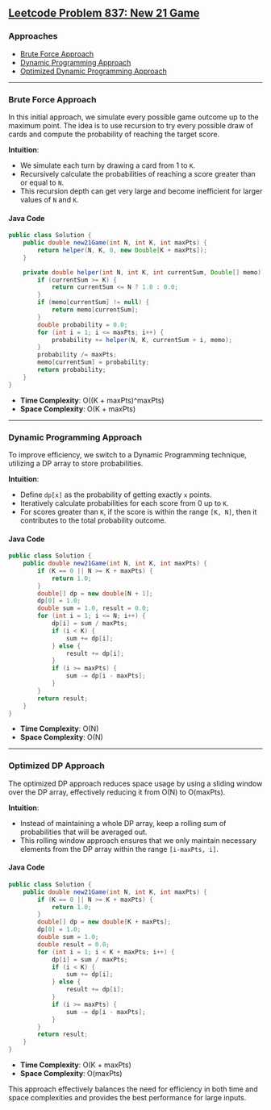## [Leetcode Problem 837: New 21 Game](https://leetcode.com/problems/new-21-game/)

### Approaches
- [Brute Force Approach](#brute-force-approach)
- [Dynamic Programming Approach](#dynamic-programming-approach)
- [Optimized Dynamic Programming Approach](#optimized-dp-approach)

---

### Brute Force Approach

In this initial approach, we simulate every possible game outcome up to the maximum point. The idea is to use recursion to try every possible draw of cards and compute the probability of reaching the target score.

**Intuition**: 
- We simulate each turn by drawing a card from 1 to `K`.
- Recursively calculate the probabilities of reaching a score greater than or equal to `N`.
- This recursion depth can get very large and become inefficient for larger values of `N` and `K`.

#### Java Code

```java
public class Solution {
    public double new21Game(int N, int K, int maxPts) {
        return helper(N, K, 0, new Double[K + maxPts]);
    }

    private double helper(int N, int K, int currentSum, Double[] memo) {
        if (currentSum >= K) {
            return currentSum <= N ? 1.0 : 0.0;
        }
        if (memo[currentSum] != null) {
            return memo[currentSum];
        }
        double probability = 0.0;
        for (int i = 1; i <= maxPts; i++) {
            probability += helper(N, K, currentSum + i, memo);
        }
        probability /= maxPts;
        memo[currentSum] = probability;
        return probability;
    }
}
```

- **Time Complexity**: O((K + maxPts)^maxPts)
- **Space Complexity**: O(K + maxPts)

---

### Dynamic Programming Approach

To improve efficiency, we switch to a Dynamic Programming technique, utilizing a DP array to store probabilities.

**Intuition**: 
- Define `dp[x]` as the probability of getting exactly `x` points.
- Iteratively calculate probabilities for each score from 0 up to `K`.
- For scores greater than `K`, if the score is within the range `[K, N]`, then it contributes to the total probability outcome.

#### Java Code

```java
public class Solution {
    public double new21Game(int N, int K, int maxPts) {
        if (K == 0 || N >= K + maxPts) {
            return 1.0;
        }
        double[] dp = new double[N + 1];
        dp[0] = 1.0;
        double sum = 1.0, result = 0.0;
        for (int i = 1; i <= N; i++) {
            dp[i] = sum / maxPts;
            if (i < K) {
                sum += dp[i];
            } else {
                result += dp[i];
            }
            if (i >= maxPts) {
                sum -= dp[i - maxPts];
            }
        }
        return result;
    }
}
```

- **Time Complexity**: O(N)
- **Space Complexity**: O(N)

---

### Optimized DP Approach

The optimized DP approach reduces space usage by using a sliding window over the DP array, effectively reducing it from O(N) to O(maxPts).

**Intuition**: 
- Instead of maintaining a whole DP array, keep a rolling sum of probabilities that will be averaged out.
- This rolling window approach ensures that we only maintain necessary elements from the DP array within the range `[i-maxPts, i]`.

#### Java Code

```java
public class Solution {
    public double new21Game(int N, int K, int maxPts) {
        if (K == 0 || N >= K + maxPts) {
            return 1.0;
        }
        double[] dp = new double[K + maxPts];
        dp[0] = 1.0;
        double sum = 1.0;
        double result = 0.0;
        for (int i = 1; i < K + maxPts; i++) {
            dp[i] = sum / maxPts;
            if (i < K) {
                sum += dp[i];
            } else {
                result += dp[i];
            }
            if (i >= maxPts) {
                sum -= dp[i - maxPts];
            }
        }
        return result;
    }
}
```

- **Time Complexity**: O(K + maxPts)
- **Space Complexity**: O(maxPts)

This approach effectively balances the need for efficiency in both time and space complexities and provides the best performance for large inputs.

